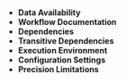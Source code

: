 ### <i class="fab fa-git"></i>

- **Data Availability**
- **Workflow Documentation**
- **Dependencies**
- **Transitive Dependencies**
- **Execution Environment**
- **Configuration Settings**
- **Precision Limitations**
